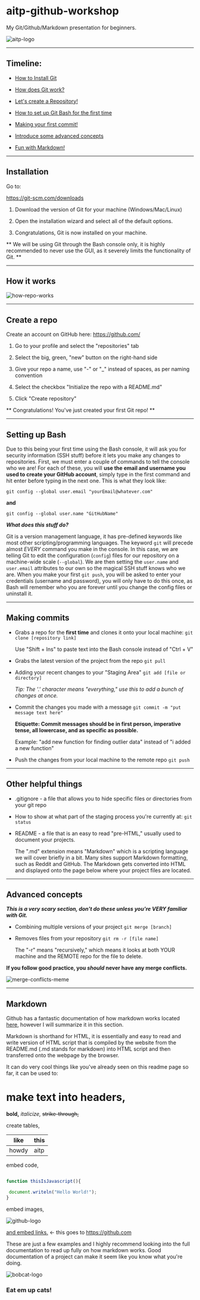 # aitp-github-workshop

My Git/Github/Markdown presentation for beginners.

![aitp-logo](https://github.com/EnEmerson/aitp-github-workshop/blob/master/resources/txst-aitp-logo.png)

---

## Timeline:

* [How to Install Git](https://github.com/EnEmerson/aitp-github-workshop#installation)

* [How does Git work?](https://github.com/EnEmerson/aitp-github-workshop#how-it-works)

* [Let's create a Repository!](https://github.com/EnEmerson/aitp-github-workshop#create-a-repo)

* [How to set up Git Bash for the first time](https://github.com/EnEmerson/aitp-github-workshop#setting-up-bash)

* [Making your first commit!](https://github.com/EnEmerson/aitp-github-workshop#making-commits)

* [Introduce some advanced concepts](https://github.com/EnEmerson/aitp-github-workshop#advanced-concepts)

* [Fun with Markdown!](https://github.com/EnEmerson/aitp-github-workshop#markdown)

---

## Installation

Go to:

https://git-scm.com/downloads

1. Download the version of Git for your machine (Windows/Mac/Linux)

2. Open the installation wizard and select all of the default options. 

3. Congratulations, Git is now installed on your machine.

**
We will be using Git through the Bash console only, 
it is highly recommended to never use the GUI, 
as it severely limits the functionality of Git.
**

---

## How it works

![how-repo-works](https://github.com/EnEmerson/aitp-github-workshop/blob/master/resources/how-repo-works.png)

---

## Create a repo

Create an account on GitHub here:  https://github.com/

1. Go to your profile and select the "repositories" tab

2. Select the big, green, "new" button on the right\-hand side

3. Give your repo a name, use "-" or "\_" instead of spaces, as per naming convention

4. Select the checkbox "Initialize the repo with a README.md"

5. Click "Create repository"

**
Congratulations! You've just created your first Git repo!
**

---

## Setting up Bash

Due to this being your first time using the Bash console, 
it will ask you for security information (SSH stuff) before it lets you make any changes to repositories.
First, we must enter a couple of commands to tell the console who we are! 
For each of these, you will **use the email and username you used to create your GitHub account**, 
simply type in the first command and hit enter before typing in the next one. This is what they look like:

```Git
git config --global user.email "yourEmail@whatever.com"
```

**and**

```Git
git config --global user.name "GitHubName"
```

***What does this stuff do?***

Git is a version management language, it has pre\-defined keywords like most other scripting\/programming languages.
The keyword ```git``` will precede almost *EVERY* command you make in the console. In this case, we are telling Git
to edit the configuration (```config```) files for our repository on a machine\-wide scale (```--global```). We are
then setting the ```user.name``` and ```user.email``` attributes to our own so the magical SSH stuff knows who we are.
When you make your first ```git push```, you will be asked to enter your credentials (username and password), you will 
only have to do this once, as Bash will remember who you are forever until you change the config files or uninstall it.

---

## Making commits

* Grabs a repo for the **first time** and clones it onto your local machine:
	```git clone [repository link]```
	
	Use "Shift + Ins" to paste text into the Bash console instead of "Ctrl + V"

* Grabs the latest version of the project from the repo
	```git pull```

* Adding your recent changes to your "Staging Area"
	```git add [file or directory]```
	
	*Tip: The '.' character means "everything," use this to add a bunch of changes at once.*

* Commit the changes you made with a message
	```git commit -m "put message text here"```
	
	**Etiquette: Commit messages should be in first person, imperative tense, all lowercase, and as specific as possible.**
	
	Example: "add new function for finding outlier data" instead of "i added a new function"

* Push the changes from your local machine to the remote repo
	```git push```
	
---

## Other helpful things

* .gitignore - a file that allows you to hide specific files or directories from your git repo

* How to show at what part of the staging process you're currently at:
	```git status```
	
* README - a file that is an easy to read "pre-HTML," usually used to document your projects.

	The ".md" extension means "Markdown" which is a scripting language we will cover briefly in a bit.
	Many sites support Markdown formatting, such as Reddit and GitHub. The Markdown gets converted into
	HTML and displayed onto the page below where your project files are located.

---

## Advanced concepts

***This is a very scary section, don't do these unless you're VERY familiar with Git.***

* Combining multiple versions of your project
	```git merge [branch]```

* Removes files from your repository
	```git rm -r [file name]```
	
	The "-r" means "recursively," which means it looks at both YOUR machine and the REMOTE repo for the file to delete.

**If you follow good practice, you *should* never have any merge conflicts.**

![merge-conflicts-meme](https://github.com/EnEmerson/aitp-github-workshop/blob/master/resources/merge-conflicts-meme.jpg)

---

## Markdown

Github has a fantastic documentation of how markdown works located [here](https://github.com/adam-p/markdown-here/wiki/Markdown-Cheatsheet), however I will summarize it in this section.

Markdown is shorthand for HTML, it is essentially and easy to read and write version of HTML script that is compiled by the website from the README.md (.md stands for markdown) into HTML script and then transferred onto the webpage by the browser.

It can do very cool things like you've already seen on this readme page so far, it can be used to:

# make text into headers,

**bold,** *italicize,* ~~strike-through,~~ 

create tables,

like|this
----|----
howdy|aitp

embed code,

```JavaScript

function thisIsJavascript(){

 document.writeln("Hello World!");
}
```

embed images,

![github-logo](https://github.com/EnEmerson/aitp-github-workshop/blob/master/resources/github-logo.png)

[and embed links.](https://github.com/) <- this goes to https://github.com

These are just a few examples and I highly recommend looking into the full documentation to read up fully on how markdown works. Good documentation of a project can make it seem like you know what you're doing.

![bobcat-logo](https://github.com/EnEmerson/aitp-github-workshop/blob/master/resources/bobcat-logo.png)

### Eat em up cats!
